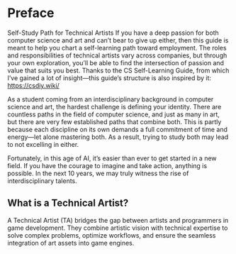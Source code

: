 # Preface

Self-Study Path for Technical Artists
If you have a deep passion for both computer science and art and can’t bear to give up either, then this guide is meant to help you chart a self-learning path toward employment. The roles and responsibilities of technical artists vary across companies, but through your own exploration, you’ll be able to find the intersection of passion and value that suits you best.
Thanks to the CS Self-Learning Guide, from which I’ve gained a lot of insight—this guide’s structure is also inspired by it: https://csdiy.wiki/

As a student coming from an interdisciplinary background in computer science and art, the hardest challenge is defining your identity. There are countless paths in the field of computer science, and just as many in art, but there are very few established paths that combine both. This is partly because each discipline on its own demands a full commitment of time and energy—let alone mastering both. As a result, trying to study both may lead to not excelling in either.

Fortunately, in this age of AI, it’s easier than ever to get started in a new field. If you have the courage to imagine and take action, anything is possible. In the next 10 years, we may truly witness the rise of interdisciplinary talents.

## What is a Technical Artist?

A Technical Artist (TA) bridges the gap between artists and programmers in game development. They combine artistic vision with technical expertise to solve complex problems, optimize workflows, and ensure the seamless integration of art assets into game engines.

##
